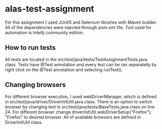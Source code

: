 # alas-test-assignment

For this assignment I used JUnit5 and Selenium libraries with Maven builder. All of the dependencies were injected through pom.xml file. Tool used for automation is Intellij community edition.

## How to run tests

All tests are located in the src/test/java/tests/TestAssignmentTests.java class. Tests have @Test annotation and every test can be ran separatelly by right click on the @Test annotation and selecting runTest().  

## Changing browsers

For different browser execution, I used webDriverManager, which is defined in src/test/java/driver/DriverInitUtil.java class. There is an option to switch browser by changing text in src/test/java/tests/BaseTests.java class on line 24. For different browser change driverInitUtil.webDriverSetup("Firefox"); "Firefox" to desired browser. All of avaliable browsers are defined in DriverInitUtil class.
